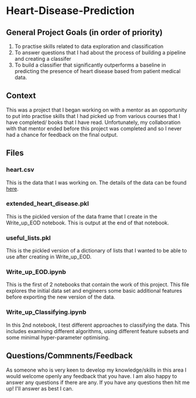 # Heart-Disease-Prediction

## General Project Goals (in order of priority)
1. To practise skills related to data exploration and classification
2. To answer questions that I had about the process of building a pipeline and creating a classifer
3. To build a classifier that significantly outperforms a baseline in predicting the presence of heart disease based from patient medical data.

## Context
This was a project that I began working on with a mentor as an opportunity to put into practise skills that I had picked up from various courses that I have completed/ books that I have read. Unfortunately, my collaboration with that mentor ended before this project was completed and so I never had a chance for feedback on the final output.

## Files
### heart.csv
This is the data that I was working on. The details of the data can be found [here](https://www.kaggle.com/datasets/fedesoriano/heart-failure-prediction).

### extended_heart_disease.pkl
This is the pickled version of the data frame that I create in the Write_up_EOD notebook. This is output at the end of that notebook.

### useful_lists.pkl
This is the pickled version of a dictionary of lists that I wanted to be able to use after creating in Write_up_EOD.

### Write_up_EOD.ipynb
This is the first of 2 notebooks that contain the work of this project.
This file explores the initial data set and engineers some basic additional features before exporting the new version of the data.

### Write_up_Classifying.ipynb
In this 2nd notebook, I test different approaches to classifying the data.
This includes examining different algorithms, using different feature subsets and some minimal hyper-parameter optimising.

## Questions/Commnents/Feedback
As someone who is very keen to develop my knowledge/skills in this area I would welcome openly any feedback that you have. I am also happy to answer any questions if there are any. If you have any questions then hit me up! I'll answer as best I can.
